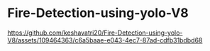 # Fire-Detection-using-yolo-V8

https://github.com/keshavatri20/Fire-Detection-using-yolo-V8/assets/109464363/c6a5baae-e043-4ec7-87ad-cdfb31bdbd68

